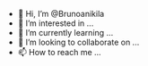 - 👋 Hi, I’m @Brunoanikila
- 👀 I’m interested in ...
- 🌱 I’m currently learning ...
- 💞️ I’m looking to collaborate on ...
- 📫 How to reach me ...

<!---
Brunoanikila/Brunoanikila is a ✨ special ✨ repository because its `README.md` (this file) appears on your GitHub profile.
You can click the Preview link to take a look at your changes.
--->
